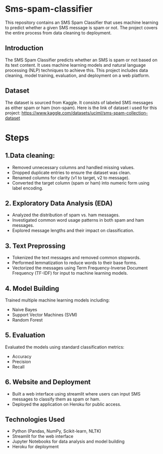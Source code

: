 # Sms-spam-classifier
This repository contains an SMS Spam Classifier that uses machine learning to predict whether a given SMS message is spam or not. The project covers the entire process from data cleaning to deployment.
## Introduction
The SMS Spam Classifier predicts whether an SMS is spam or not based on its text content. It uses machine learning models and natural language processing (NLP) techniques to achieve this. This project includes data cleaning, model training, evaluation, and deployment on a web platform.

## Dataset
The dataset is sourced from Kaggle. It consists of labeled SMS messages as either spam or ham (non-spam).
Here is the link of dataset i used for this project: 
https://www.kaggle.com/datasets/uciml/sms-spam-collection-dataset

# Steps
## 1.Data cleaning:
* Removed unnecessary columns and handled missing values.
* Dropped duplicate entries to ensure the dataset was clean.
* Renamed columns for clarity (v1 to target, v2 to message).
* Converted the target column (spam or ham) into numeric form using label encoding.

## 2. Exploratory Data Analysis (EDA)
* Analyzed the distribution of spam vs. ham messages.
* Investigated common word usage patterns in both spam and ham messages.
* Explored message lengths and their impact on classification.

## 3. Text Preprossing
* Tokenized the text messages and removed common stopwords.
* Performed lemmatization to reduce words to their base forms.
* Vectorized the messages using Term Frequency-Inverse Document Frequency (TF-IDF) for input to machine learning models.

## 4. Model Building
Trained multiple machine learning models including:
* Naive Bayes
* Support Vector Machines (SVM)
* Random Forest

## 5. Evaluation
Evaluated the models using standard classification metrics:
* Accuracy
* Precision
* Recall

## 6. Website and Deployment
* Built a web interface using streamlit where users can input SMS messages to classify them as spam or ham.
* Deployed the application on Heroku for public access.

## Technologies Used
* Python (Pandas, NumPy, Scikit-learn, NLTK)
* Streamlit for the web interface
* Jupyter Notebooks for data analysis and model building
* Heroku for deployment






